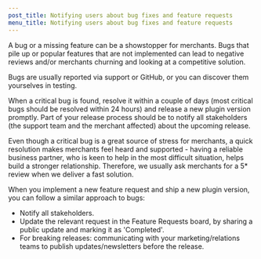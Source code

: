 ```yaml
---
post_title: Notifying users about bug fixes and feature requests
menu_title: Notifying users about bug fixes and feature requests
---
```


A bug or a missing feature can be a showstopper for merchants. Bugs that pile up or popular features that are not implemented can lead to negative reviews and/or merchants churning and looking at a competitive solution.

Bugs are usually reported via support or GitHub, or you can discover them yourselves in testing.

When a critical bug is found, resolve it within a couple of days (most critical bugs should be resolved within 24 hours) and release a new plugin version promptly. Part of your release process should be to notify all stakeholders (the support team and the merchant affected) about the upcoming release.

Even though a critical bug is a great source of stress for merchants, a quick resolution makes merchants feel heard and supported - having a reliable business partner, who is keen to help in the most difficult situation, helps build a stronger relationship. Therefore, we usually ask merchants for a 5* review when we deliver a fast solution.

When you implement a new feature request and ship a new plugin version, you can follow a similar approach to bugs:

* Notify all stakeholders.
* Update the relevant request in the Feature Requests board, by sharing a public update and marking it as 'Completed'.
* For breaking releases: communicating with your marketing/relations teams to publish updates/newsletters before the release.
